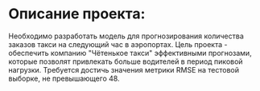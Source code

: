 # Описание проекта:

Необходимо разработать модель для прогнозирования количества заказов такси на следующий час в аэропортах. Цель проекта - обеспечить компанию "Чётенькое такси" эффективными прогнозами, которые позволят привлекать больше водителей в период пиковой нагрузки. Требуется достичь значения метрики RMSE на тестовой выборке, не превышающего 48.
